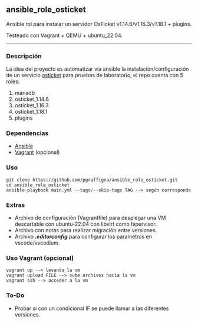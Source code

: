 ## ansible_role_osticket

Ansible rol para instalar un servidor OsTicket v1.14.6/v1.16.3/v1.18.1 + plugins.

Testeado con Vagrant + QEMU + ubuntu_22.04.

---

### Descripción

La idea del proyecto es automatizar vía ansible la instalación/configuración de un servicio [osticket](https://osticket.com/) para pruebas de laboratorio, el repo cuenta con 5 roles:
1. mariadb
2. osticket_1.14.6
3. osticket_1.16.3
4. osticket_1.18.1
5. plugins

### Dependencias

* [Ansible](https://docs.ansible.com/ansible/latest/installation_guide/installation_distros.html)
* [Vagrant](https://developer.hashicorp.com/vagrant/install) (opcional)

### Uso

```
git clone https://github.com/pgraffigna/ansible_role_osticket.git
cd ansible_role_osticket
ansible-playbook main.yml --tags/--skip-tags TAG --> según corresponda
```

### Extras
* Archivo de configuración (Vagrantfile) para desplegar una VM descartable con ubuntu-22.04 con libvirt como hipervisor.
* Archivo con notas para realizar migración entre versiones.
* Archivo ***.editorconfig*** para configurar los parametros en vscode/vscodium.

### Uso Vagrant (opcional)
```
vagrant up --> levanta la vm
vagrant upload FILE --> sube archivos hacia la vm
vagrant ssh --> acceder a la vm
```

### To-Do
* Probar si con un condicional IF se puede llamar a las diferentes versiones.